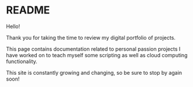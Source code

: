 # README

Hello!&#x20;

Thank you for taking the time to review my digital portfolio of projects.&#x20;

This page contains documentation related to personal passion projects I have worked on to teach myself some scripting as well as cloud computing functionality.&#x20;

This site is constantly growing and changing, so be sure to stop by again soon!&#x20;
